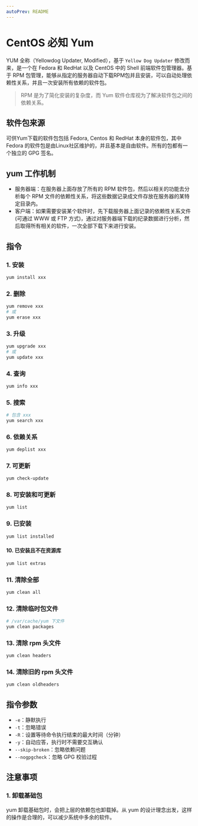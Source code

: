 ```yaml
---
autoPrev: README
---
```


# CentOS 必知 Yum

YUM 全称（Yellowdog Updater, Modified），基于 `Yellow Dog Updater` 修改而来，是一个在 Fedora 和 RedHat 以及 CentOS 中的 Shell 前端软件包管理器。基于 RPM 包管理，能够从指定的服务器自动下载RPM包并且安装，可以自动处理依赖性关系，并且一次安装所有依赖的软件包。

>  RPM 是为了简化安装的复杂度，而 Yum 软件仓库视为了解决软件包之间的依赖关系。



## 软件包来源

可供Yum下载的软件包包括 Fedora, Centos 和 RedHat 本身的软件包，其中 Fedora 的软件包是由Linux社区维护的，并且基本是自由软件。所有的包都有一个独立的 GPG 签名。



## yum 工作机制

+ 服务器端：在服务器上面存放了所有的 RPM 软件包，然后以相关的功能去分析每个 RPM 文件的依赖性关系，将这些数据记录成文件存放在服务器的某特定目录内。 
+ 客户端：如果需要安装某个软件时，先下载服务器上面记录的依赖性关系文件(可通过 WWW 或 FTP 方式)，通过对服务器端下载的纪录数据进行分析，然后取得所有相关的软件，一次全部下载下来进行安装。



## 指令

### 1. 安装

```bash
yum install xxx
```

### 2. 删除

```bash
yum remove xxx
# 或
yum erase xxx
```

### 3. 升级

```bash
yum upgrade xxx
# 或
yum update xxx
```

### 4. 查询

```bash
yum info xxx
```

### 5. 搜索

```bash
# 包含 xxx
yum search xxx
```

### 6. 依赖关系

```bash
yum deplist xxx
```

### 7. 可更新

```bash
yum check-update
```

### 8. 可安装和可更新

```bash
yum list
```

### 9. 已安装

```bash
yum list installed
```

#### 10. 已安装且不在资源库

```bash
yum list extras
```

### 11. 清除全部

```bash
yum clean all
```

### 12. 清除临时包文件

```bash
# /var/cache/yum 下文件
yum clean packages
```

### 13. 清除 rpm 头文件

```bash
yum clean headers
```

### 14. 清除旧的 rpm 头文件

```bash
yum clean oldheaders
```



## 指令参数

+ `-e`：静默执行
+ `-t`：忽略错误
+ `-R`：设置等待命令执行结束的最大时间（分钟）
+ `-y`：自动应答，执行时不需要交互确认
+ `--skip-broken`：忽略依赖问题
+ `--nogpgcheck`：忽略 GPG 校验过程



## 注意事项

### 1. 卸载基础包

yum 卸载基础包时，会把上层的依赖包也卸载掉。从 yum 的设计理念出发，这样的操作是合理的，可以减少系统中多余的软件。